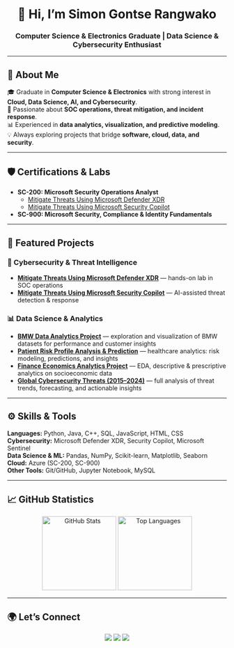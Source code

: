 
<!-- Optional Banner -->
<!-- ![Banner](https://github.com/Rangwako/Rangwako/blob/d27a84b1531b0047113593e873e722fd4887758c/ChatGPT%20Image%20Sep%2030%2C%202025%2C%2012_09_30%20PM.png)-image.png) -->

<h1 align="center">👋 Hi, I’m Simon Gontse Rangwako</h1>
<h3 align="center">Computer Science & Electronics Graduate | Data Science & Cybersecurity Enthusiast</h3>

---

## 🚀 About Me  
🎓 Graduate in **Computer Science & Electronics** with strong interest in **Cloud, Data Science, AI, and Cybersecurity**.  
🔐 Passionate about **SOC operations, threat mitigation, and incident response**.  
📊 Experienced in **data analytics, visualization, and predictive modeling**.  
💡 Always exploring projects that bridge **software, cloud, data, and security**.  

---

## 🛡️ Certifications & Labs  
- **SC-200: Microsoft Security Operations Analyst**  
  - [Mitigate Threats Using Microsoft Defender XDR](https://github.com/Rangwako/SC-200-Microsoft-Defender-Lab)  
  - [Mitigate Threats Using Microsoft Security Copilot](https://github.com/Rangwako/SC-200-Microsoft-Security-Copilot-Lab)  
- **SC-900: Microsoft Security, Compliance & Identity Fundamentals**

---

## 📂 Featured Projects  

### 🔐 Cybersecurity & Threat Intelligence  
- **[Mitigate Threats Using Microsoft Defender XDR](https://github.com/Rangwako/SC-200-Microsoft-Defender-Lab)** — hands-on lab in SOC operations  
- **[Mitigate Threats Using Microsoft Security Copilot](https://github.com/Rangwako/SC-200-Microsoft-Security-Copilot-Lab)** — AI-assisted threat detection & response  

### 📊 Data Science & Analytics  
- **[BMW Data Analytics Project](https://github.com/Rangwako/bmw-data-analytics-project)** — exploration and visualization of BMW datasets for performance and customer insights  
- **[Patient Risk Profile Analysis & Prediction](https://github.com/Rangwako/Patient-Risk-Profile-Analysis-and-Prediction-Healthcare-Analytics-)** — healthcare analytics: risk modeling, predictions, and insights  
- **[Finance Economics Analytics Project](https://github.com/Rangwako/Finance-Economics-Analytics-Project)** — EDA, descriptive & prescriptive analytics on socioeconomic data
- **[Global Cybersecurity Threats (2015–2024)](https://github.com/Rangwako/Global_Cybersecurity_Threats_2015-2024)** — full analysis of threat trends, forecasting, and actionable insights  


---

## ⚙️ Skills & Tools  

**Languages:** Python, Java, C++, SQL, JavaScript, HTML, CSS  
**Cybersecurity:** Microsoft Defender XDR, Security Copilot, Microsoft Sentinel  
**Data Science & ML:** Pandas, NumPy, Scikit-learn, Matplotlib, Seaborn  
**Cloud:** Azure (SC-200, SC-900)  
**Other Tools:** Git/GitHub, Jupyter Notebook, MySQL  

---

## 📈 GitHub Statistics  

<p align="center">  
  <img src="https://github-readme-stats.vercel.app/api?username=Rangwako&show_icons=true&theme=radical" alt="GitHub Stats" height="170"/>  
  <img src="https://github-readme-stats.vercel.app/api/top-langs/?username=Rangwako&layout=compact&theme=radical" alt="Top Languages" height="170"/>  
</p>  

---

## 🌍 Let’s Connect  

<p align="center">  
  <a href="https://www.linkedin.com/in/simon-gontse-rangwako-612644209"><img src="https://img.shields.io/badge/LinkedIn-blue?logo=linkedin&logoColor=white" /></a>  
  <a href="mailto:gsrangwako@gmail.com"><img src="https://img.shields.io/badge/Email-D14836?logo=gmail&logoColor=white" /></a>  
  <a href="https://github.com/Rangwako"><img src="https://img.shields.io/badge/GitHub-black?logo=github&logoColor=white" /></a>  
</p>
